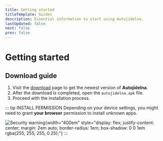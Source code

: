 ```yaml
---
title: Getting started
titleTemplate: Guides
description: Essential information to start using Autojídelna.
lastUpdated: false
next: false
prev: false
---
```


# Getting started

## Download guide

1. Visit the [download](/en/download/) page to get the newest version of **Autojídelna**.
2. After the download is completed, open the `autojidelna.apk` file.
3. Proceed with the installation process.

::: tip INSTALL PERMISSION
Depending on your device settings, you might need to grant **your browser** permission to install unknown apps.

![Security warning](/install_permission.webp "Security warning"){width="400em" style="display: flex; justify-content: center; margin: 2em auto; border-radius: 1em; box-shadow: 0 0 1em rgba(255, 255, 255, 0.25);"}
:::
